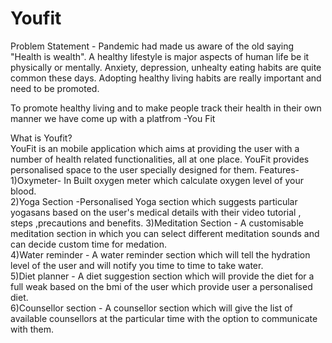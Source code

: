 # Youfit

Problem Statement - Pandemic had made us aware of the old saying "Health is wealth". A healthy lifestyle is major aspects of human life be it physically or mentally. Anxiety,
depression, unhealty eating habits are quite common these days. Adopting healthy living habits are really important and need to be promoted.

To promote healthy living and to make people track their health in their own manner we have come up with a platfrom -You Fit

What is Youfit?                                                                                                                                                                  
    YouFit is an mobile application which aims at providing the user with a number of health related functionalities, all at one place.
    YouFit provides personalised space to the user specially designed for them.
Features-                                                                                                                                                                      
    1)Oxymeter- In Built oxygen meter which calculate oxygen level of your blood.                                                                                                
    2)Yoga Section -Personalised Yoga section which suggests particular yogasans based on the user's medical details with their video tutorial , steps ,precautions and benefits.
    3)Meditation Section - A customisable meditation section in which you can select different meditation sounds and can decide custom time for medation.                        
    4)Water reminder - A water reminder section which will tell the hydration level of the user and will notify you time to time to take water.                                  
    5)Diet planner - A diet suggestion section which will provide the diet for a full weak based on the bmi of the user which provide user a personalised diet.                  
    6)Counsellor section - A counsellor section which will give the list of available counsellors at the particular time with the option to communicate with them.
      
        

